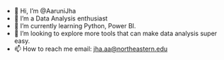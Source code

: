 - 👋 Hi, I’m @AaruniJha
- 👀 I’m a Data Analysis enthusiast
- 🌱 I’m currently learning Python, Power BI.
- 💞️ I’m looking to explore more tools that can make data analysis super easy. 
- 📫 How to reach me email: jha.aa@northeastern.edu

<!---
AaruniJha/AaruniJha is a ✨ special ✨ repository because its `README.md` (this file) appears on your GitHub profile.
You can click the Preview link to take a look at your changes.
--->
